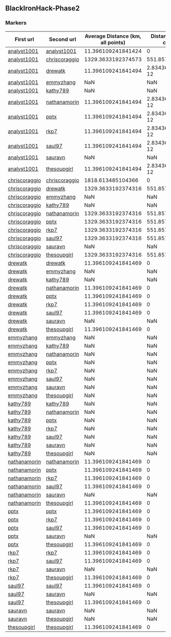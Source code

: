## BlackIronHack-Phase2
### Markers
First url | Second url | Average Distance (km, all points) | Distance (km, average coordinates)
--- | --- | --- | ---
[analyst1001](http://blackironhack2016.herokuapp.com/p2-analyst1001/home.html) | [analyst1001](http://blackironhack2016.herokuapp.com/p2-analyst1001/home.html) | 11.396109241841424 | 0
[analyst1001](http://blackironhack2016.herokuapp.com/p2-analyst1001/home.html) | [chriscoraggio](http://blackironhack2016.herokuapp.com/p2-chriscoraggio/google-maps-api-testing.html) | 1329.3633192374573 | 551.8579667527025
[analyst1001](http://blackironhack2016.herokuapp.com/p2-analyst1001/home.html) | [drewatk](http://blackironhack2016.herokuapp.com/p2-drewatk/home.html) | 11.396109241841494 | 2.8343634968651156e-12
[analyst1001](http://blackironhack2016.herokuapp.com/p2-analyst1001/home.html) | [emmyzhang](http://blackironhack2016.herokuapp.com/p2-emmyzhang/content.html) | NaN | NaN
[analyst1001](http://blackironhack2016.herokuapp.com/p2-analyst1001/home.html) | [kathy789](http://blackironhack2016.herokuapp.com/p2-kathy789/home.html) | NaN | NaN
[analyst1001](http://blackironhack2016.herokuapp.com/p2-analyst1001/home.html) | [nathanamorin](http://blackironhack2016.herokuapp.com/p2-nathanamorin/home.html) | 11.396109241841494 | 2.8343634968651156e-12
[analyst1001](http://blackironhack2016.herokuapp.com/p2-analyst1001/home.html) | [pptx](http://blackironhack2016.herokuapp.com/p2-pptx/home.html) | 11.396109241841494 | 2.8343634968651156e-12
[analyst1001](http://blackironhack2016.herokuapp.com/p2-analyst1001/home.html) | [rkp7](http://blackironhack2016.herokuapp.com/p2-rkp7/home.html) | 11.396109241841494 | 2.8343634968651156e-12
[analyst1001](http://blackironhack2016.herokuapp.com/p2-analyst1001/home.html) | [saul97](http://blackironhack2016.herokuapp.com/p2-saul97/home.html) | 11.396109241841494 | 2.8343634968651156e-12
[analyst1001](http://blackironhack2016.herokuapp.com/p2-analyst1001/home.html) | [sauravn](http://blackironhack2016.herokuapp.com/p2-sauravn/home.html) | NaN | NaN
[analyst1001](http://blackironhack2016.herokuapp.com/p2-analyst1001/home.html) | [thesoupgirl](http://blackironhack2016.herokuapp.com/p2-thesoupgirl/home.html) | 11.396109241841494 | 2.8343634968651156e-12
[chriscoraggio](http://blackironhack2016.herokuapp.com/p2-chriscoraggio/google-maps-api-testing.html) | [chriscoraggio](http://blackironhack2016.herokuapp.com/p2-chriscoraggio/google-maps-api-testing.html) | 1818.613485104366 | 0
[chriscoraggio](http://blackironhack2016.herokuapp.com/p2-chriscoraggio/google-maps-api-testing.html) | [drewatk](http://blackironhack2016.herokuapp.com/p2-drewatk/home.html) | 1329.3633192374316 | 551.857966752705
[chriscoraggio](http://blackironhack2016.herokuapp.com/p2-chriscoraggio/google-maps-api-testing.html) | [emmyzhang](http://blackironhack2016.herokuapp.com/p2-emmyzhang/content.html) | NaN | NaN
[chriscoraggio](http://blackironhack2016.herokuapp.com/p2-chriscoraggio/google-maps-api-testing.html) | [kathy789](http://blackironhack2016.herokuapp.com/p2-kathy789/home.html) | NaN | NaN
[chriscoraggio](http://blackironhack2016.herokuapp.com/p2-chriscoraggio/google-maps-api-testing.html) | [nathanamorin](http://blackironhack2016.herokuapp.com/p2-nathanamorin/home.html) | 1329.3633192374316 | 551.857966752705
[chriscoraggio](http://blackironhack2016.herokuapp.com/p2-chriscoraggio/google-maps-api-testing.html) | [pptx](http://blackironhack2016.herokuapp.com/p2-pptx/home.html) | 1329.3633192374316 | 551.857966752705
[chriscoraggio](http://blackironhack2016.herokuapp.com/p2-chriscoraggio/google-maps-api-testing.html) | [rkp7](http://blackironhack2016.herokuapp.com/p2-rkp7/home.html) | 1329.3633192374316 | 551.857966752705
[chriscoraggio](http://blackironhack2016.herokuapp.com/p2-chriscoraggio/google-maps-api-testing.html) | [saul97](http://blackironhack2016.herokuapp.com/p2-saul97/home.html) | 1329.3633192374316 | 551.857966752705
[chriscoraggio](http://blackironhack2016.herokuapp.com/p2-chriscoraggio/google-maps-api-testing.html) | [sauravn](http://blackironhack2016.herokuapp.com/p2-sauravn/home.html) | NaN | NaN
[chriscoraggio](http://blackironhack2016.herokuapp.com/p2-chriscoraggio/google-maps-api-testing.html) | [thesoupgirl](http://blackironhack2016.herokuapp.com/p2-thesoupgirl/home.html) | 1329.3633192374316 | 551.857966752705
[drewatk](http://blackironhack2016.herokuapp.com/p2-drewatk/home.html) | [drewatk](http://blackironhack2016.herokuapp.com/p2-drewatk/home.html) | 11.396109241841469 | 0
[drewatk](http://blackironhack2016.herokuapp.com/p2-drewatk/home.html) | [emmyzhang](http://blackironhack2016.herokuapp.com/p2-emmyzhang/content.html) | NaN | NaN
[drewatk](http://blackironhack2016.herokuapp.com/p2-drewatk/home.html) | [kathy789](http://blackironhack2016.herokuapp.com/p2-kathy789/home.html) | NaN | NaN
[drewatk](http://blackironhack2016.herokuapp.com/p2-drewatk/home.html) | [nathanamorin](http://blackironhack2016.herokuapp.com/p2-nathanamorin/home.html) | 11.396109241841469 | 0
[drewatk](http://blackironhack2016.herokuapp.com/p2-drewatk/home.html) | [pptx](http://blackironhack2016.herokuapp.com/p2-pptx/home.html) | 11.396109241841469 | 0
[drewatk](http://blackironhack2016.herokuapp.com/p2-drewatk/home.html) | [rkp7](http://blackironhack2016.herokuapp.com/p2-rkp7/home.html) | 11.396109241841469 | 0
[drewatk](http://blackironhack2016.herokuapp.com/p2-drewatk/home.html) | [saul97](http://blackironhack2016.herokuapp.com/p2-saul97/home.html) | 11.396109241841469 | 0
[drewatk](http://blackironhack2016.herokuapp.com/p2-drewatk/home.html) | [sauravn](http://blackironhack2016.herokuapp.com/p2-sauravn/home.html) | NaN | NaN
[drewatk](http://blackironhack2016.herokuapp.com/p2-drewatk/home.html) | [thesoupgirl](http://blackironhack2016.herokuapp.com/p2-thesoupgirl/home.html) | 11.396109241841469 | 0
[emmyzhang](http://blackironhack2016.herokuapp.com/p2-emmyzhang/content.html) | [emmyzhang](http://blackironhack2016.herokuapp.com/p2-emmyzhang/content.html) | NaN | NaN
[emmyzhang](http://blackironhack2016.herokuapp.com/p2-emmyzhang/content.html) | [kathy789](http://blackironhack2016.herokuapp.com/p2-kathy789/home.html) | NaN | NaN
[emmyzhang](http://blackironhack2016.herokuapp.com/p2-emmyzhang/content.html) | [nathanamorin](http://blackironhack2016.herokuapp.com/p2-nathanamorin/home.html) | NaN | NaN
[emmyzhang](http://blackironhack2016.herokuapp.com/p2-emmyzhang/content.html) | [pptx](http://blackironhack2016.herokuapp.com/p2-pptx/home.html) | NaN | NaN
[emmyzhang](http://blackironhack2016.herokuapp.com/p2-emmyzhang/content.html) | [rkp7](http://blackironhack2016.herokuapp.com/p2-rkp7/home.html) | NaN | NaN
[emmyzhang](http://blackironhack2016.herokuapp.com/p2-emmyzhang/content.html) | [saul97](http://blackironhack2016.herokuapp.com/p2-saul97/home.html) | NaN | NaN
[emmyzhang](http://blackironhack2016.herokuapp.com/p2-emmyzhang/content.html) | [sauravn](http://blackironhack2016.herokuapp.com/p2-sauravn/home.html) | NaN | NaN
[emmyzhang](http://blackironhack2016.herokuapp.com/p2-emmyzhang/content.html) | [thesoupgirl](http://blackironhack2016.herokuapp.com/p2-thesoupgirl/home.html) | NaN | NaN
[kathy789](http://blackironhack2016.herokuapp.com/p2-kathy789/home.html) | [kathy789](http://blackironhack2016.herokuapp.com/p2-kathy789/home.html) | NaN | NaN
[kathy789](http://blackironhack2016.herokuapp.com/p2-kathy789/home.html) | [nathanamorin](http://blackironhack2016.herokuapp.com/p2-nathanamorin/home.html) | NaN | NaN
[kathy789](http://blackironhack2016.herokuapp.com/p2-kathy789/home.html) | [pptx](http://blackironhack2016.herokuapp.com/p2-pptx/home.html) | NaN | NaN
[kathy789](http://blackironhack2016.herokuapp.com/p2-kathy789/home.html) | [rkp7](http://blackironhack2016.herokuapp.com/p2-rkp7/home.html) | NaN | NaN
[kathy789](http://blackironhack2016.herokuapp.com/p2-kathy789/home.html) | [saul97](http://blackironhack2016.herokuapp.com/p2-saul97/home.html) | NaN | NaN
[kathy789](http://blackironhack2016.herokuapp.com/p2-kathy789/home.html) | [sauravn](http://blackironhack2016.herokuapp.com/p2-sauravn/home.html) | NaN | NaN
[kathy789](http://blackironhack2016.herokuapp.com/p2-kathy789/home.html) | [thesoupgirl](http://blackironhack2016.herokuapp.com/p2-thesoupgirl/home.html) | NaN | NaN
[nathanamorin](http://blackironhack2016.herokuapp.com/p2-nathanamorin/home.html) | [nathanamorin](http://blackironhack2016.herokuapp.com/p2-nathanamorin/home.html) | 11.396109241841469 | 0
[nathanamorin](http://blackironhack2016.herokuapp.com/p2-nathanamorin/home.html) | [pptx](http://blackironhack2016.herokuapp.com/p2-pptx/home.html) | 11.396109241841469 | 0
[nathanamorin](http://blackironhack2016.herokuapp.com/p2-nathanamorin/home.html) | [rkp7](http://blackironhack2016.herokuapp.com/p2-rkp7/home.html) | 11.396109241841469 | 0
[nathanamorin](http://blackironhack2016.herokuapp.com/p2-nathanamorin/home.html) | [saul97](http://blackironhack2016.herokuapp.com/p2-saul97/home.html) | 11.396109241841469 | 0
[nathanamorin](http://blackironhack2016.herokuapp.com/p2-nathanamorin/home.html) | [sauravn](http://blackironhack2016.herokuapp.com/p2-sauravn/home.html) | NaN | NaN
[nathanamorin](http://blackironhack2016.herokuapp.com/p2-nathanamorin/home.html) | [thesoupgirl](http://blackironhack2016.herokuapp.com/p2-thesoupgirl/home.html) | 11.396109241841469 | 0
[pptx](http://blackironhack2016.herokuapp.com/p2-pptx/home.html) | [pptx](http://blackironhack2016.herokuapp.com/p2-pptx/home.html) | 11.396109241841469 | 0
[pptx](http://blackironhack2016.herokuapp.com/p2-pptx/home.html) | [rkp7](http://blackironhack2016.herokuapp.com/p2-rkp7/home.html) | 11.396109241841469 | 0
[pptx](http://blackironhack2016.herokuapp.com/p2-pptx/home.html) | [saul97](http://blackironhack2016.herokuapp.com/p2-saul97/home.html) | 11.396109241841469 | 0
[pptx](http://blackironhack2016.herokuapp.com/p2-pptx/home.html) | [sauravn](http://blackironhack2016.herokuapp.com/p2-sauravn/home.html) | NaN | NaN
[pptx](http://blackironhack2016.herokuapp.com/p2-pptx/home.html) | [thesoupgirl](http://blackironhack2016.herokuapp.com/p2-thesoupgirl/home.html) | 11.396109241841469 | 0
[rkp7](http://blackironhack2016.herokuapp.com/p2-rkp7/home.html) | [rkp7](http://blackironhack2016.herokuapp.com/p2-rkp7/home.html) | 11.396109241841469 | 0
[rkp7](http://blackironhack2016.herokuapp.com/p2-rkp7/home.html) | [saul97](http://blackironhack2016.herokuapp.com/p2-saul97/home.html) | 11.396109241841469 | 0
[rkp7](http://blackironhack2016.herokuapp.com/p2-rkp7/home.html) | [sauravn](http://blackironhack2016.herokuapp.com/p2-sauravn/home.html) | NaN | NaN
[rkp7](http://blackironhack2016.herokuapp.com/p2-rkp7/home.html) | [thesoupgirl](http://blackironhack2016.herokuapp.com/p2-thesoupgirl/home.html) | 11.396109241841469 | 0
[saul97](http://blackironhack2016.herokuapp.com/p2-saul97/home.html) | [saul97](http://blackironhack2016.herokuapp.com/p2-saul97/home.html) | 11.396109241841469 | 0
[saul97](http://blackironhack2016.herokuapp.com/p2-saul97/home.html) | [sauravn](http://blackironhack2016.herokuapp.com/p2-sauravn/home.html) | NaN | NaN
[saul97](http://blackironhack2016.herokuapp.com/p2-saul97/home.html) | [thesoupgirl](http://blackironhack2016.herokuapp.com/p2-thesoupgirl/home.html) | 11.396109241841469 | 0
[sauravn](http://blackironhack2016.herokuapp.com/p2-sauravn/home.html) | [sauravn](http://blackironhack2016.herokuapp.com/p2-sauravn/home.html) | NaN | NaN
[sauravn](http://blackironhack2016.herokuapp.com/p2-sauravn/home.html) | [thesoupgirl](http://blackironhack2016.herokuapp.com/p2-thesoupgirl/home.html) | NaN | NaN
[thesoupgirl](http://blackironhack2016.herokuapp.com/p2-thesoupgirl/home.html) | [thesoupgirl](http://blackironhack2016.herokuapp.com/p2-thesoupgirl/home.html) | 11.396109241841469 | 0